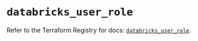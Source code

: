 # `databricks_user_role`

Refer to the Terraform Registry for docs: [`databricks_user_role`](https://registry.terraform.io/providers/databricks/databricks/1.52.0/docs/resources/user_role).
